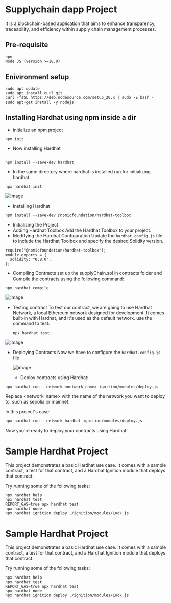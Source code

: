 
# Supplychain dapp Project

It is a blockchain-based application that aims to enhance transparency, traceability, and efficiency within supply chain management processes.

## Pre-requisite
```
npm
Node JS (version >=18.0)
```
## Enivironment setup
```
sudo apt update
sudo apt install curl git
curl -fsSL https://deb.nodesource.com/setup_20.x | sudo -E bash -
sudo apt-get install -y nodejs
```
## Installing Hardhat using npm inside a dir
- initialize an npm project
```
npm init
```
- Now installing Hardhat
```

npm install --save-dev hardhat
```
- In the same directory where hardhat is installed run for initializing hardhat
```
npx hardhat init
```

  ![image](https://github.com/Mragankk/supply-chain_dapp/assets/145200189/32884b60-3f36-42d8-9010-3fa3c901f4c5)

- Installing Hardhat
```
npm install --save-dev @nomicfoundation/hardhat-toolbox
```
- Initializing the Project
- Adding Hardhat Toolbox
Add the Hardhat Toolbox to your project.
- Modifying the Hardhat Configuration
Update the `hardhat.config.js` file to include the Hardhat Toolbox and specify the desired Solidity version.

```
require("@nomicfoundation/hardhat-toolbox");
module.exports = {
  solidity: "0.8.0",
};
```
- Compiling Contracts
set up the supplyChain.sol in contracts folder and 
Compile the contracts using the following command:
```
npx hardhat compile
```
  ![image](https://github.com/Mragankk/supply-chain_dapp/assets/145200189/509c1a45-f1ca-4ccb-afc3-9996a159c650)

- Testing contract
  To test our contract, we are going to use Hardhat Network, a local Ethereum network designed for development. It comes built-in with Hardhat, and it's used as the default network. use the command to test:
  ```
  npx hardhat test
  ```
![image](https://github.com/Mragankk/supply-chain_dapp/assets/145200189/5a29103c-3af7-4643-8cb5-77de90195171)

- Deploying Contracts
Now we have to configure the `hardhat.config.js` file

  ![image](https://github.com/Mragankk/supply-chain_dapp/assets/145200189/692d29c9-209e-4df1-b93e-9ab8e1337425)


  - Deploy contracts using Hardhat:
```
npx hardhat run --network <network_name> ignition/modules/deploy.js
```
Replace <network_name> with the name of the network you want to deploy to, such as sepolia or mainnet.

In this project's case:
```
npx hardhat run --network hardhat ignition/modules/deploy.js
```
Now you're ready to deploy your contracts using Hardhat!








# Sample Hardhat Project

This project demonstrates a basic Hardhat use case. It comes with a sample contract, a test for that contract, and a Hardhat Ignition module that deploys that contract.

Try running some of the following tasks:

```shell
npx hardhat help
npx hardhat test
REPORT_GAS=true npx hardhat test
npx hardhat node
npx hardhat ignition deploy ./ignition/modules/Lock.js
```

# Sample Hardhat Project

This project demonstrates a basic Hardhat use case. It comes with a sample contract, a test for that contract, and a Hardhat Ignition module that deploys that contract.

Try running some of the following tasks:

```shell
npx hardhat help
npx hardhat test
REPORT_GAS=true npx hardhat test
npx hardhat node
npx hardhat ignition deploy ./ignition/modules/Lock.js
```
